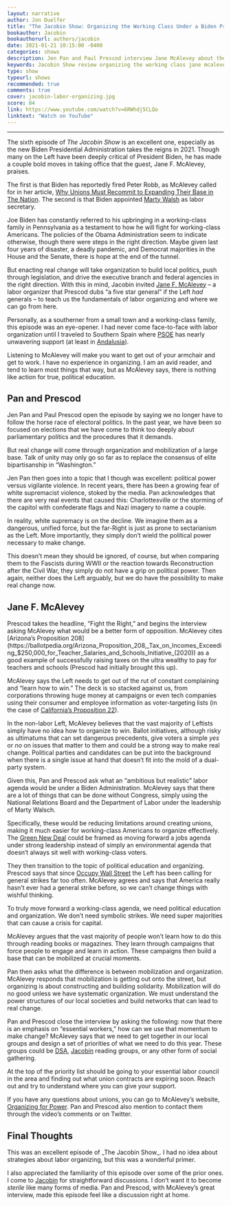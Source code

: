 ```yaml
---
layout: narrative
author: Jon Duelfer
title: "The Jacobin Show: Organizing the Working Class Under a Biden Presidency"
bookauthor: Jacobin
bookauthorurl: authors/jacobin
date: 2021-01-21 10:15:00 -0400
categories: shows
description: Jen Pan and Paul Prescod interview Jane McAlevey about the steps we can make to organize labor under the new Biden Administration. McAlevey gives a primer on working-class organization, her own experiences on the ground, and what might or might not work for the next four years.
keywords: Jacobin Show review organizing the working class jane mcalevey
type: show
typeurl: shows
recommended: true
comments: true
cover: jacobin-labor-organizing.jpg
score: 84
link: https://www.youtube.com/watch?v=6RWhdj5CLQo
linktext: "Watch on YouTube"
---
```

<hr/>

The sixth episode of _The Jacobin Show_ is an excellent one, especially as the new Biden Presidential Administration takes the reigns in 2021. Though many on the Left have been deeply critical of President Biden, he has made a couple bold moves in taking office that the guest, Jane F. McAlevey, praises.

The first is that Biden has reportedly fired Peter Robb, as McAlevey called for in her article, [Why Unions Must Recommit to Expanding Their Base in The Nation](https://www.thenation.com/article/politics/biden-labor-unions-organizing/). The second is that Biden appointed [Marty Walsh](https://en.wikipedia.org/wiki/Marty_Walsh_(politician)) as labor secretary.

Joe Biden has constantly referred to his upbringing in a working-class family in Pennsylvania as a testament to how he will fight for working-class Americans. The policies of the Obama Administration seem to indicate otherwise, though there were steps in the right direction. Maybe given last four years of disaster, a deadly pandemic, and Democrat majorities in the House and the Senate, there is hope at the end of the tunnel.

But enacting real change will take organization to build local politics, push through legislation, and drive the executive branch and federal agencies in the right direction. With this in mind, Jacobin invited [Jane F. McAlevey](https://en.wikipedia.org/wiki/Jane_McAlevey) – a labor organizer that Prescod dubs “a five star general” if the Left _had_ generals – to teach us the fundamentals of labor organizing and where we can go from here.

Personally, as a southerner from a small town and a working-class family, this episode was an eye-opener. I had never come face-to-face with labor organization until I traveled to Southern Spain where [PSOE](https://en.wikipedia.org/wiki/Spanish_Socialist_Workers%27_Party) has nearly unwavering support (at least in [Andalusia](https://en.wikipedia.org/wiki/Spanish_Socialist_Workers%27_Party_of_Andalusia)).

Listening to McAlevey will make you want to get out of your armchair and get to work. I have no experience in organizing. I am an avid reader, and tend to learn most things that way, but as McAlevey says, there is nothing like action for true, political education.

<h2><strong>Pan and Prescod</strong></h2>
Jen Pan and Paul Prescod open the episode by saying we no longer have to follow the horse race of electoral politics. In the past year, we have been so focused on elections that we have come to think too deeply about parliamentary politics and the procedures that it demands.

But real change will come through organization and mobilization of a large base. Talk of unity may only go so far as to replace the consensus of elite bipartisanship in “Washington.”

Jen Pan then goes into a topic that I though was excellent: political power versus vigilante violence. In recent years, there has been a growing fear of white supremacist violence, stoked by the media. Pan acknowledges that there are very real events that caused this: Charlottesville or the storming of the capitol with confederate flags and Nazi imagery to name a couple.

In reality, white supremacy is on the decline. We imagine them as a dangerous, unified force, but the far-Right is just as prone to sectarianism as the Left. More importantly, they simply don’t wield the political power necessary to make change.

This doesn’t mean they should be ignored, of course, but when comparing them to the Fascists during WWII or the reaction towards Reconstruction after the Civil War, they simply do not have a grip on political power. Then again, neither does the Left arguably, but we do have the possibility to make real change now.

<h2><strong>Jane F. McAlevey</strong></h2>
Prescod takes the headline, “Fight the Right,” and begins the interview asking McAlevey what would be a better form of opposition. McAlevey cites [Arizona’s Proposition 208](https://ballotpedia.org/Arizona_Proposition_208,_Tax_on_Incomes_Exceeding_$250,000_for_Teacher_Salaries_and_Schools_Initiative_(2020)) as a good example of successfully raising taxes on the ultra wealthy to pay for teachers and schools (Prescod had initially brought this up).

McAlevey says the Left needs to get out of the rut of constant complaining and “learn how to win.” The deck is so stacked against us, from corporations throwing huge money at campaigns or even tech companies using their consumer and employee information as voter-targeting lists (in the case of [California’s Proposition 22](https://en.wikipedia.org/wiki/2020_California_Proposition_22)).

In the non-labor Left, McAlevey believes that the vast majority of Leftists simply have no idea how to organize to win. Ballot initiatives, although risky as ultimatums that can set dangerous precedents, give voters a simple _yes_ or _no_ on issues that matter to them and could be a strong way to make real change. Political parties and candidates can be put into the background when there is a single issue at hand that doesn’t fit into the mold of a dual-party system.

Given this, Pan and Prescod ask what an “ambitious but realistic” labor agenda would be under a Biden Administration. McAlevey says that there are a lot of things that can be done without Congress, simply using the National Relations Board and the Department of Labor under the leadership of Marty Walsch. 

Specifically, these would be reducing limitations around creating unions, making it much easier for working-class Americans to organize effectively. The [Green New Deal](https://en.wikipedia.org/wiki/Green_New_Deal) could be framed as moving forward a jobs agenda under strong leadership instead of simply an environmental agenda that doesn’t always sit well with working-class voters.

They then transition to the topic of political education and organizing. Prescod says that since [Occupy Wall Street](https://en.wikipedia.org/wiki/Occupy_Wall_Street) the Left has been calling for general strikes far too often. McAlevey agrees and says that America really hasn’t ever had a general strike before, so we can’t change things with wishful thinking.

To truly move forward a working-class agenda, we need political education and organization. We don’t need symbolic strikes. We need super majorities that can cause a crisis for capital.

McAlevey argues that the vast majority of people won’t learn how to do this through reading books or magazines. They learn through campaigns that force people to engage and learn in action. These campaigns then build a base that can be mobilized at crucial moments.

Pan then asks what the difference is between mobilization and organization. McAlevey responds that mobilization is getting out onto the street, but organizing is about constructing and building solidarity. Mobilization will do no good unless we have systematic organization. We must understand the power structures of our local societies and build networks that can lead to real change.

Pan and Prescod close the interview by asking the following: now that there is an emphasis on “essential workers,” how can we use that momentum to make change? McAlevey says that we need to get together in our local groups and design a set of priorities of what we need to do this year. These groups could be [DSA](https://www.dsausa.org/), [Jacobin](https://jacobinmag.com/) reading groups, or any other form of social gathering.

At the top of the priority list should be going to your essential labor council in the area and finding out what union contracts are expiring soon. Reach out and try to understand where you can give your support.

If you have any questions about unions, you can go to McAlevey’s website, [Organizing for Power](https://www.rosalux.de/en/o4p). Pan and Prescod also mention to contact them through the video’s comments or on Twitter. 

<h2><strong>Final Thoughts</strong></h2>
This was an excellent episode of _The Jacobin Show_. I had no idea about strategies about labor organizing, but this was a wonderful primer.

I also appreciated the familiarity of this episode over some of the prior ones. I come to [Jacobin](https://jacobinmag.com/) for straightforward discussions. I don’t want it to become _sterile_ like many forms of media. Pan and Prescod, with McAlevey’s great interview, made this episode feel like a discussion right at home.

